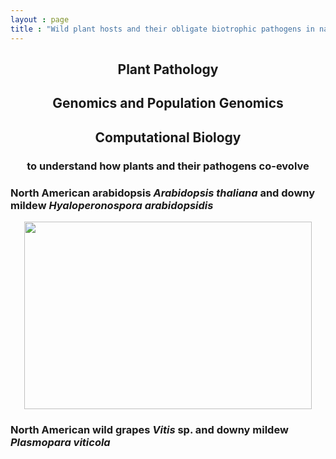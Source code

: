 ```yaml
---
layout : page
title : "Wild plant hosts and their obligate biotrophic pathogens in natural ecosystems"
---
```


<h2 style="text-align: center;">Plant Pathology</h2> 
<h2 style="text-align: center;">Genomics and Population Genomics</h2> 
<h2 style="text-align: center;">Computational Biology</h2>

<h3 style="text-align: center;">to understand how plants and their pathogens co-evolve </h3>



### North American arabidopsis *Arabidopsis thaliana* and downy mildew *Hyaloperonospora arabidopsidis*

<p align="center">
  <img width="460" height="300" src="/assets/images/Gautam_Hpa_infectedPlant.JPG" >
</p>


###  North American wild grapes *Vitis* sp. and downy mildew *Plasmopara viticola* 


